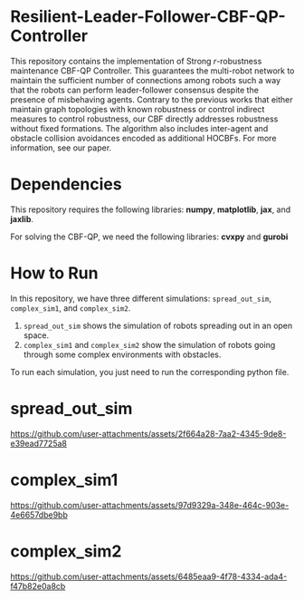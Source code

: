 # Resilient-Leader-Follower-CBF-QP-Controller

This repository contains the implementation of Strong $r$-robustness maintenance CBF-QP Controller. This guarantees the multi-robot network to maintain the sufficient number of connections among robots such a way that the robots can perform leader-follower consensus despite the presence of misbehaving agents. Contrary to the previous works that either maintain graph topologies with known robustness or control indirect measures to control robustness, our CBF directly addresses robustness without fixed formations. The algorithm also includes inter-agent and obstacle collision avoidances encoded as additional HOCBFs. For more information, see our paper.


# Dependencies
This repository requires the following libraries: **numpy**, **matplotlib**, **jax**, and **jaxlib**.

For solving the CBF-QP, we need the following libraries: **cvxpy** and **gurobi**

# How to Run
In this repository, we have three different simulations: `spread_out_sim`, `complex_sim1`, and `complex_sim2`.
1) `spread_out_sim` shows the simulation of robots spreading out in an open space.
2) `complex_sim1` and `complex_sim2` show the simulation of robots going through some complex environments with obstacles.
   
To run each simulation, you just need to run the corresponding python file. 


# spread_out_sim
https://github.com/user-attachments/assets/2f664a28-7aa2-4345-9de8-e39ead7725a8

# complex_sim1
https://github.com/user-attachments/assets/97d9329a-348e-464c-903e-4e6657dbe9bb
 
# complex_sim2
https://github.com/user-attachments/assets/6485eaa9-4f78-4334-ada4-f47b82e0a8cb







